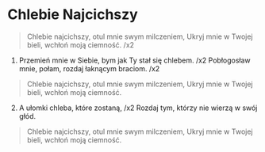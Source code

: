 # Chlebie Najcichszy

>  Chlebie najcichszy, otul mnie swym milczeniem,
Ukryj mnie w Twojej bieli, wchłoń moją ciemność. /x2

1. Przemień mnie w Siebie, bym jak Ty stał się chlebem. /x2
Pobłogosław mnie, połam, rozdaj łaknącym braciom. /x2

>  Chlebie najcichszy, otul mnie swym milczeniem,
Ukryj mnie w Twojej bieli, wchłoń moją ciemność.

2. A ułomki chleba, które zostaną, /x2
Rozdaj tym, którzy nie wierzą w swój głód.

>  Chlebie najcichszy, otul mnie swym milczeniem,
Ukryj mnie w Twojej bieli, wchłoń moją ciemność.
